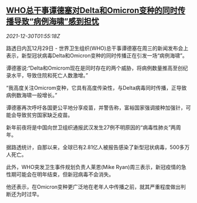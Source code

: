 <!--1640829662000-->
[WHO总干事谭德塞对Delta和Omicron变种的同时传播导致“病例海啸”感到担忧](https://cn.reuters.com/article/whoconcerns-pandemic-1229-wedn-idCNKBS2J902M)
------

<div><i>2021-12-30T01:55:18Z</i></div><p>路透日内瓦12月29日 - 世界卫生组织(WHO)总干事谭德塞在周三的新闻发布会上表示，新型冠状病毒Delta和Omicron变种的同时传播正在引发一场“病例海啸”。</p><p>谭德塞说:“Delta和Omicrom现在是同时存在的两个威胁，将病例数量推高至创纪录水平，导致住院和死亡人数激增。”</p><p>“我高度关注Omicrom变种，它具有高度传染性，与Delta病毒同时传播，正导致病例数海啸一般增长。”</p><p>谭德塞再次呼吁各国更公平地分享疫苗，并警告称，富裕国家强调接种加强针，可能会导致贫穷国家缺乏疫苗。</p><p>新年前夜将是中国向世卫组织通报武汉发生27例不明原因的“病毒性肺炎”两周年。</p><p>据路透统计，自那以来，全球已有2.81亿人被报告感染了新型冠状病毒，500多万人死亡。</p><p>此外，WHO突发卫生事件规划负责人莱恩(Mike Ryan)周三表示，新冠疫情的急性期可能会在明年结束，但新冠病毒不会消失。</p><p>他还表示，在Omicron变种更广泛地在老年人中传播之前，就其严重程度做出判断还为时过早。</p>

